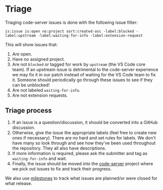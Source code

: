 # Triage

Triaging code-server issues is done with the following issue filter:

```text
is:issue is:open no:project sort:created-asc -label:blocked -label:upstream -label:waiting-for-info -label:extension-request
```

This will show issues that:

1. Are open.
1. Have no assigned project.
1. Are not `blocked` or tagged for work by `upstream` (the VS Code core team).
   If an upstream issue is detrimental to the code-server experience we may fix
   it in our patch instead of waiting for the VS Code team to fix it. Someone
   should periodically go through these issues to see if they can be unblocked!
1. Are not labeled `waiting-for-info`.
1. Are not extension requests.

## Triage process

1. If an issue is a question/discussion, it should be converted into a GitHub
   discussion.
1. Otherwise, give the issue the appropriate labels (feel free to create new
   ones if necessary). There are no hard and set rules for labels. We don't have
   many so look through and see how they've been used throughout the repository.
   They all also have descriptions.
1. If more information is required, please ask the submitter and tag as
   `waiting-for-info` and wait.
1. Finally, the issue should be moved into the
   [code-server](https://github.com/coder/code-server/projects/1) project where we
   pick out issues to fix and track their progress.

We also use [milestones](https://github.com/coder/code-server/milestones) to track
what issues are planned/or were closed for what release.
